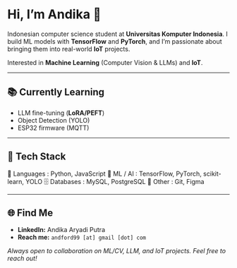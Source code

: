 # Hi, I’m Andika 👋

Indonesian computer science student at **Universitas Komputer Indonesia**. I build ML models with **TensorFlow** and **PyTorch**, and I’m passionate about bringing them into real-world **IoT** projects.

Interested in **Machine Learning** (Computer Vision & LLMs) and **IoT**.

---

## 📚 Currently Learning
- LLM fine-tuning (**LoRA/PEFT**)
- Object Detection (YOLO)
- ESP32 firmware (MQTT)

---

## 🚀 Tech Stack
🧠 Languages : Python, JavaScript
🤖 ML / AI : TensorFlow, PyTorch, scikit-learn, YOLO
🗄️ Databases : MySQL, PostgreSQL
🧰 Other : Git, Figma

---

## 🌐 Find Me
- **LinkedIn:** Andika Aryadi Putra
- **Reach me:** `andford99 [at] gmail [dot] com`

_Always open to collaboration on ML/CV, LLM, and IoT projects. Feel free to reach out!_
